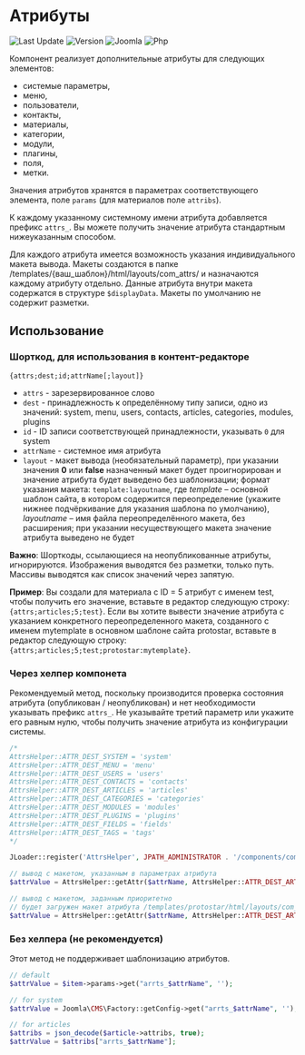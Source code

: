 # Атрибуты

![Last Update](https://img.shields.io/badge/last_update-2019.09.29-28A5F5.svg?style=for-the-badge)
![Version](https://img.shields.io/badge/VERSION-1.3.0-0366d6.svg?style=for-the-badge)
![Joomla](https://img.shields.io/badge/joomla-3.7+-1A3867.svg?style=for-the-badge)
![Php](https://img.shields.io/badge/php-5.6+-8892BF.svg?style=for-the-badge)

Компонент реализует дополнительные атрибуты для следующих элементов:

- системые параметры,
- меню,
- пользователи,
- контакты,
- материалы,
- категории,
- модули,
- плагины,
- поля,
- метки.

Значения атрибутов хранятся в параметрах соответствующего элемента, поле `params` (для материалов поле `attribs`).

К каждому указанному системному имени атрибута добавляется префикс `attrs_`. Вы можете получить значение атрибута стандартным нижеуказанным способом.

Для каждого атрибута имеется возможность указания индивидуального макета вывода. Макеты создаются в папке /templates/{ваш_шаблон}/html/layouts/com_attrs/ и назначаются каждому атрибуту отдельно. Данные атрибута внутри макета содержатся в структуре `$displayData`. Макеты по умолчанию не содержит разметки.

## Использование

### Шорткод, для использования в контент-редакторе

```text
{attrs;dest;id;attrName[;layout]}
```

- `attrs` - зарезервированное слово
- `dest` - принадлежность к определённому типу записи, одно из значений: system, menu, users, contacts, articles, categories, modules, plugins
- `id` - ID записи соответствующей принадлежности, указывать `0` для system
- `attrName` - системное имя атрибута
- `layout` - макет вывода (необязательный параметр), при указании значения **0** или **false** назначенный макет будет проигнорирован и значение атрибута будет выведено без шаблонизации; формат указания макета: `template:layoutname`, где _template_ – основной шаблон сайта, в котором содержится переопределение (укажите нижнее подчёркивание для указания шаблона по умолчанию), _layoutname_ – имя файла переопределённого макета, без расширения; при указании несуществующего макета значение атрибута выведено не будет

**Важно**: Шорткоды, ссылающиеся на неопубликованные атрибуты, игнорируются. Изображения выводятся без разметки, только путь. Массивы выводятся как список значений через запятую.

**Пример**: Вы создали для материала с ID = 5 атрибут с именем test, чтобы получить его значение, вставьте в редактор следующую строку: `{attrs;articles;5;test}`.
Если вы хотите вывести значение атрибута с указанием конкретного переопределенного макета, созданного с именем mytemplate в основном шаблоне сайта protostar, вставьте в редактор следующую строку: `{attrs;articles;5;test;protostar:mytemplate}`.

### Через хелпер компонета

Рекомендуемый метод, поскольку производится проверка состояния атрибута (опубликован / неопубликован) и нет необходимости указывать префикс `attrs_`.
Не указывайте третий параметр или укажите его равным нулю, чтобы получить значение атрибута из конфигурации системы.

```php
/*
AttrsHelper::ATTR_DEST_SYSTEM = 'system'
AttrsHelper::ATTR_DEST_MENU = 'menu'
AttrsHelper::ATTR_DEST_USERS = 'users'
AttrsHelper::ATTR_DEST_CONTACTS = 'contacts'
AttrsHelper::ATTR_DEST_ARTICLES = 'articles'
AttrsHelper::ATTR_DEST_CATEGORIES = 'categories'
AttrsHelper::ATTR_DEST_MODULES = 'modules'
AttrsHelper::ATTR_DEST_PLUGINS = 'plugins'
AttrsHelper::ATTR_DEST_FIELDS = 'fields'
AttrsHelper::ATTR_DEST_TAGS = 'tags'
*/

JLoader::register('AttrsHelper', JPATH_ADMINISTRATOR . '/components/com_attrs/helpers/attrs.php');

// вывод с макетом, указанным в параметрах атрибута
$attrValue = AttrsHelper::getAttr($attrName, AttrsHelper::ATTR_DEST_ARTICLES, $article->id);

// вывод с макетом, заданным приоритетно
// будет загружен макет атрибута /templates/protostar/html/layouts/com_attrs/mytemplate.php
$attrValue = AttrsHelper::getAttr($attrName, AttrsHelper::ATTR_DEST_ARTICLES, $article->id, 'protostar:mytemplate');
```

### Без хелпера (не рекомендуется)

Этот метод не поддерживает шаблонизацию атрибутов.

```php
// default
$attrValue = $item->params->get("arrts_$attrName", '');

// for system
$attrValue = Joomla\CMS\Factory::getConfig->get("arrts_$attrName", '');

// for articles
$attribs = json_decode($article->attribs, true);
$attrValue = $attribs["arrts_$attrName"];

```
